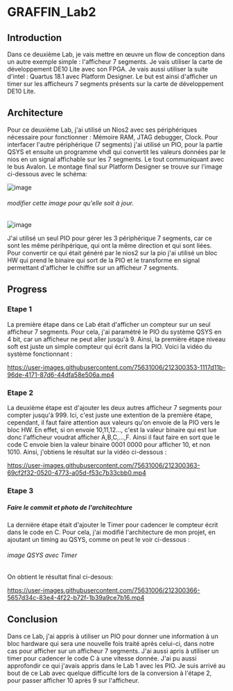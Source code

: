 # GRAFFIN_Lab2


## Introduction

Dans ce deuxième Lab, je vais mettre en œuvre un flow de conception dans un autre exemple simple : l'afficheur 7 segments. Je vais utiliser la carte de développement DE10 Lite avec son FPGA. Je vais aussi utiliser la suite d'intel : Quartus 18.1 avec Platform Designer. Le but est ainsi d'afficher un timer sur les afficheurs 7 segments présents sur la carte de développement DE10 Lite. 

## Architecture

Pour ce deuxième Lab, j'ai utilisé un Nios2 avec ses périphériques nécessaire pour fonctionner : Mémoire RAM, JTAG debugger, Clock. Pour interfacer l'autre  périphérique (7 segments) j'ai utilisé un PIO, pour la partie QSYS et ensuite un programme vhdl qui convertit les valeurs données par le nios en un signal affichable sur les 7 segments. Le tout communiquant avec le bus Avalon. Le montage final sur Platform Designer se trouve sur l'image ci-dessous avec le schéma:

![image](https://user-images.githubusercontent.com/75631006/213161743-562d3302-e02c-4fc2-a474-70bfbb9adcfd.png)

###### modifier cette image pour qu'elle soit à jour.

![image](https://user-images.githubusercontent.com/75631006/212274691-0b18c7d9-08c7-44fa-b067-af03dfee2df5.png)

J'ai utilisé un seul PIO pour gérer les 3 périphérique 7 segments, car ce sont les même périhpérique, qui ont la même direction et qui sont liées.
Pour convertir ce qui était généré par le nios2 sur la pio j'ai utilisé un bloc HW qui prend le binaire qui sort de la PIO et le transforme en signal permettant d'afficher le chiffre sur un afficheur 7 segments.


## Progress

### Etape 1

La première étape dans ce Lab était d'afficher un compteur sur un seul afficheur 7 segments. Pour cela, j'ai paramétré le PIO du système QSYS en 4 bit, car un afficheur ne peut aller jusqu'à 9. Ainsi, la première étape niveau soft est juste un simple compteur qui écrit dans la PIO. Voici la vidéo du système fonctionnant : 

https://user-images.githubusercontent.com/75631006/212300353-1117d11b-96de-4171-87d6-44dfa58e506a.mp4


### Etape 2

La deuxième étape est d'ajouter les deux autres afficheur 7 segments pour compter jusqu'à 999. Ici, c'est juste une extention de la première étape, cependant, il faut faire attention aux valeurs qu'on envoie de la PIO vers le bloc HW. En effet, si on envoie 10,11,12..., c'est la valeur binaire qui est lue donc l'afficheur voudrat afficher A,B,C,...,F. Ainsi il faut faire en sort que le code C envoie bien la valeur binaire 0001 0000 pour afficher 10, et non 1010. Ainsi, j'obtiens le résultat sur la vidéo ci-dessous :

https://user-images.githubusercontent.com/75631006/212300363-69cf2f32-0520-4773-a05d-f53c7b33cbb0.mp4


### Etape 3


##### Faire le commit et photo de l'architechture
La dernière étape était d'ajouter le Timer pour cadencer le compteur écrit dans le code en C. Pour cela, j'ai modifié l'architecture de mon projet, en ajoutant un timing au QSYS, comme on peut le voir ci-dessous : 

###### image QSYS avec Timer

On obtient le résultat final ci-desous:

https://user-images.githubusercontent.com/75631006/212300366-5657d34c-83e4-4f22-b72f-1b39a9ce7b16.mp4



## Conclusion

Dans ce Lab, j'ai appris à utiliser un PIO pour donner une information à un bloc hardware qui sera une nouvelle fois traité après celui-ci, dans notre cas pour afficher sur un afficheur 7 segments. J'ai aussi apris à utiliser un timer pour cadencer le code C à une vitesse donnée. J'ai pu aussi approfondir ce qui j'avais appris dans le Lab 1 avec les PIO. Je suis arrivé au bout de ce Lab avec quelque difficulté lors de la conversion à l'étape 2, pour passer afficher 10 après 9 sur l'afficheur.
